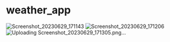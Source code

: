 # weather_app
 
![Screenshot_20230629_171143](https://github.com/akashc294/weather_app/assets/49306233/ec8f2bf3-08c9-4040-be60-5fc7abc5b4bb)
![Screenshot_20230629_171206](https://github.com/akashc294/weather_app/assets/49306233/7df95917-6d1f-47d0-b5cb-5849655c1de2)
![Uploading Screenshot_20230629_171305.png…]()
